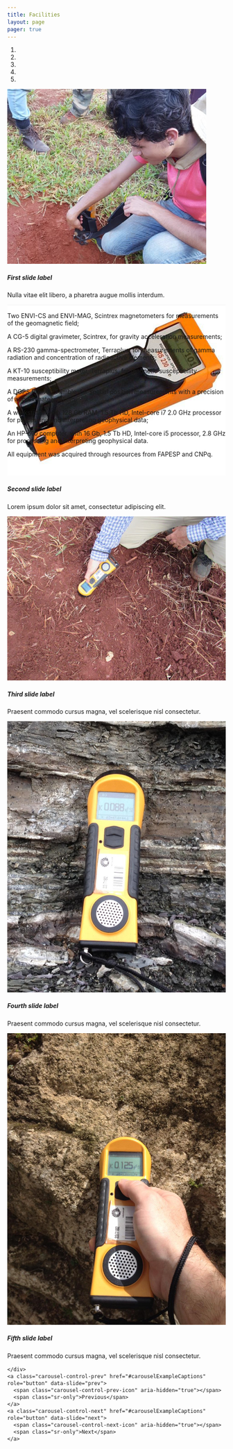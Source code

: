 ```yaml
---
title: Facilities
layout: page
pager: true
---
```


<!--<img src="../images/pic/emilson.jpg" class="rounded-circle">-->

<div class="bd-example">
  <div id="carouselExampleCaptions" class="carousel slide" data-ride="carousel">
    <ol class="carousel-indicators">
      <li data-target="#carouselExampleCaptions" data-slide-to="0" class="active"></li>
      <li data-target="#carouselExampleCaptions" data-slide-to="1"></li>
      <li data-target="#carouselExampleCaptions" data-slide-to="2"></li>
      <li data-target="#carouselExampleCaptions" data-slide-to="3"></li>
      <li data-target="#carouselExampleCaptions" data-slide-to="4"></li>
    </ol>
    <div class="carousel-inner" role="listbox" style=" width:100%; height: 500px !important;">
      <div class="carousel-item active">
        <img class="d-block w-100" src="/images/facilities/gamaespectrometro1.png";text=First slide" alt="First slide" />
        <div class="carousel-caption d-none d-md-block">
          <h5>First slide label</h5>
          <p>Nulla vitae elit libero, a pharetra augue mollis interdum.</p>
        </div>
      </div>
      <div class="carousel-item">
        <img class="d-block w-100" src="/images/facilities/gamaespectrometro2.png";text=Second slide" alt="Second slide" />
        <div class="carousel-caption d-none d-md-block">
          <h5>Second slide label</h5>
          <p>Lorem ipsum dolor sit amet, consectetur adipiscing elit.</p>
        </div>
      </div>
      <div class="carousel-item">
        <img class="d-block w-100" src="/images/facilities/susceptibilimetro-magnetico.png";text=Third slide" alt="Third slide" />
        <div class="carousel-caption d-none d-md-block">
          <h5>Third slide label</h5>
          <p>Praesent commodo cursus magna, vel scelerisque nisl consectetur.</p>
        </div>
      </div>
      <div class="carousel-item">
        <img class="d-block w-100" src="/images/facilities/susceptibilimetro-magnetico2.jpeg";text=Fourth slide" alt="Fourth slide" />
        <div class="carousel-caption d-none d-md-block">
          <h5>Fourth slide label</h5>
          <p>Praesent commodo cursus magna, vel scelerisque nisl consectetur.</p>
        </div>
      </div>
      <div class="carousel-item">
        <img class="d-block w-100" src="/images/facilities/susceptibilimetro-magnetico3.jpeg";text=Fifth slide" alt="Fifth slide" />
        <div class="carousel-caption d-none d-md-block">
          <h5>Fifth slide label</h5>
          <p>Praesent commodo cursus magna, vel scelerisque nisl consectetur.</p>
        </div>
      </div>

    </div>
    <a class="carousel-control-prev" href="#carouselExampleCaptions" role="button" data-slide="prev">
      <span class="carousel-control-prev-icon" aria-hidden="true"></span>
      <span class="sr-only">Previous</span>
    </a>
    <a class="carousel-control-next" href="#carouselExampleCaptions" role="button" data-slide="next">
      <span class="carousel-control-next-icon" aria-hidden="true"></span>
      <span class="sr-only">Next</span>
    </a>
  </div>
</div>



<!--Equipament:-->

Two ENVI-CS and ENVI-MAG, Scintrex magnetometers for measurements of the geomagnetic field;

A CG-5 digital gravimeter, Scintrex, for gravity acceleration measurements;

A RS-230 gamma-spectrometer, Terraplus, for measurements of gamma radiation and concentration of radioactive elements;

A KT-10 susceptibility meter, Terraplus, for magnetic susceptibility measurements;

A DGPS Pro-XT, Trimble, for spatial position measurements with a precision of approximately 50 cm;

A workstation with 128 Gb RAM, 1.5 Tb HD, Intel-core i7 2.0 GHz processor for processing and interpreting geophysical data;

An HP-610 computer, with 16 Gb, 1.5 Tb HD, Intel-core i5 processor, 2.8 GHz for processing and interpreting geophysical data.

All equipment was acquired through resources from FAPESP and CNPq.

